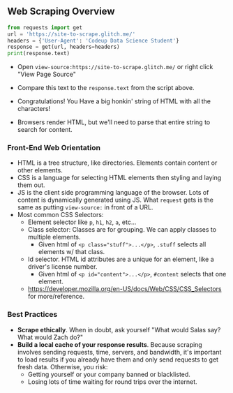 ## Web Scraping Overview

```python
from requests import get
url = 'https://site-to-scrape.glitch.me/'
headers = {'User-Agent': 'Codeup Data Science Student'}
response = get(url, headers=headers)
print(response.text)
```

- Open `view-source:https://site-to-scrape.glitch.me/` or right click "View Page Source"
- Compare this text to the `response.text` from the script above.
- Congratulations! You Have a big honkin' string of HTML with all the characters!

- Browsers render HTML, but we'll need to parse that entire string to search for content.

### Front-End Web Orientation

- HTML is a tree structure, like directories. Elements contain content or other elements.
- CSS is a language for selecting HTML elements then styling and laying them out. 
- JS is the client side programming language of the browser. Lots of content is dynamically generated using JS. What `request` gets is the same as putting `view-source:` in front of a URL. 
- Most common CSS Selectors:
  - Element selector like `p`, `h1`, `h2`, `a`, etc...
  - Class selector: Classes are for grouping. We can apply classes to multiple elements.
    - Given html of `<p class="stuff">...</p>`, `.stuff` selects all elements w/ that class.
  - Id selector. HTML id attributes are a unique for an element, like a driver's license number.
    - Given html of `<p id="content">...</p>`, `#content` selects that one element.
  - <https://developer.mozilla.org/en-US/docs/Web/CSS/CSS_Selectors> for more/reference.

### Best Practices

- **Scrape ethically**. When in doubt, ask yourself "What would Salas say? What would Zach do?"
- **Build a local cache of your response results**. Because scraping involves sending requests, time, servers, and bandwidth, it's important to load results if you already have them and only send requests to get fresh data. Otherwise, you risk:
  - Getting yourself or your company banned or blacklisted.
  - Losing lots of time waiting for round trips over the internet.